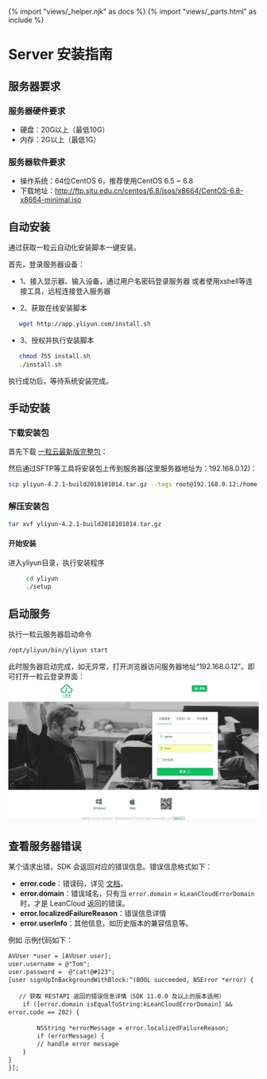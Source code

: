 {% import "views/_helper.njk" as docs %}
{% import "views/_parts.html" as include %}
# Server 安装指南

## 服务器要求

### 服务器硬件要求

* 硬盘：20G以上（最低10G）
* 内存：2G以上（最低1G）

### 服务器软件要求

* 操作系统：64位CentOS 6，推荐使用CentOS 6.5 ~ 6.8
* 下载地址：http://ftp.sjtu.edu.cn/centos/6.8/isos/x8664/CentOS-6.8-x8664-minimal.iso

## 自动安装

通过获取一粒云自动化安装脚本一键安装。

首先，登录服务器设备：

* 1、接入显示器、输入设备，通过用户名密码登录服务器
     或者使用xshell等连接工具，远程连接登入服务器

* 2、获取在线安装脚本 
```sh
   wget http://app.yliyun.com/install.sh
```

* 3、授权并执行安装脚本
```sh
   chmod 755 install.sh
   ./install.sh
```

执行成功后，等待系统安装完成。


## 手动安装

### 下载安装包

首先下载 [一粒云最新版完整包](http://app.yliyun.com/dowload/yliyun-4.2.1-build2018101014.tar.gz)：


然后通过SFTP等工具将安装包上传到服务器(这里服务器地址为：192.168.0.12)：

```sh
scp yliyun-4.2.1-build2018101014.tar.gz --tags root@192.168.0.12:/home
```

### 解压安装包

```sh
tar xvf yliyun-4.2.1-build2018101014.tar.gz
```

#### 开始安装

进入yliyun目录，执行安装程序
```sh
     cd yliyun
     ./setup
```


## 启动服务

执行一粒云服务器启动命令

```sh
/opt/yliyun/bin/yliyun start
```

此时服务器启动完成，如无异常，打开浏览器访问服务器地址“192.168.0.12”。即可打开一粒云登录界面：
<img src="images/login.jpeg" class="img-responsive" alt="">


## 查看服务器错误

某个请求出错，SDK 会返回对应的错误信息。错误信息格式如下：
 
- **error.code**：错误码，详见 [文档](error_code.html)。
- **error.domain**：错误域名，只有当 `error.domain` = `kLeanCloudErrorDomain` 时，才是 LeanCloud 返回的错误。
- **error.localizedFailureReason**：错误信息详情
- **error.userInfo**：其他信息，如历史版本的兼容信息等。

例如 示例代码如下：

```objc
AVUser *user = [AVUser user];
user.username = @"Tom";
user.password =  @"cat!@#123";
[user signUpInBackgroundWithBlock:^(BOOL succeeded, NSError *error) {

   // 获取 RESTAPI 返回的错误信息详情（SDK 11.0.0 及以上的版本适用）
    if ([error.domain isEqualToString:kLeanCloudErrorDomain] && error.code == 202) {
    
    	NSString *errorMessage = error.localizedFailureReason;
    	if (errorMessage) {
        // handle error message
    }
}
}];
```
